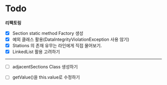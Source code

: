 # Todo

**리팩토링**

 - [x] Section static method Factory 생성
 - [x] 예외 클래스 활용(DataIntegrityViolationException 사용 않기)
 - [x] Stations 의 존재 유무는 라인에게 직접 물어보기.
 - [x] LinkedList 활용 고려하기

---
- [ ] adjacentSections Class 생성하기
- [ ] getValue()을 this.value로 수정하기

